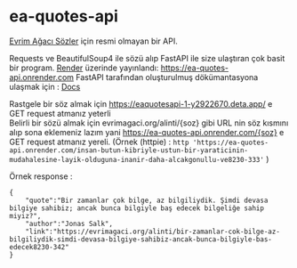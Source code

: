 # ea-quotes-api

[Evrim Ağacı Sözler](https://evrimagaci.org/sozler) için resmi olmayan bir API.

Requests ve BeautifulSoup4 ile sözü alıp FastAPI ile size ulaştıran çok basit bir program.
[Render](https://render.com) üzerinde yayınlandı: https://ea-quotes-api.onrender.com
FastAPI tarafından oluşturulmuş dökümantasyona ulaşmak için : [Docs](https://ea-quotes-api.onrender.com/docs)

Rastgele bir söz almak için https://eaquotesapi-1-y2922670.deta.app/ e GET request atmanız yeterli  
Belirli bir sözü almak için evrimagaci.org/alinti/{soz} gibi URL nin söz kısmını alıp sona eklemeniz lazım yani https://ea-quotes-api.onrender.com/{soz} e GET request atmanız yereli. (Örnek (httpie) : `http 'https://ea-quotes-api.onrender.com/insan-butun-kibriyle-ustun-bir-yaraticinin-mudahalesine-layik-olduguna-inanir-daha-alcakgonullu-ve8230-333'` )

Örnek response : 
```
{
    "quote":"Bir zamanlar çok bilge, az bilgiliydik. Şimdi devasa bilgiye sahibiz; ancak bunca bilgiyle baş edecek bilgeliğe sahip miyiz?",
    "author":"Jonas Salk",
    "link":"https://evrimagaci.org/alinti/bir-zamanlar-cok-bilge-az-bilgiliydik-simdi-devasa-bilgiye-sahibiz-ancak-bunca-bilgiyle-bas-edecek8230-342"
}
```
